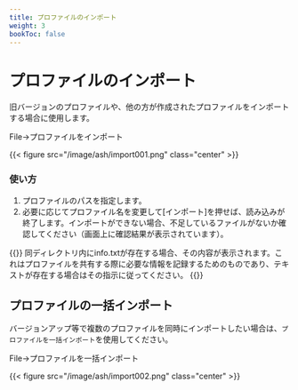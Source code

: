 ```yaml
---
title: プロファイルのインポート
weight: 3
bookToc: false
---
```


# プロファイルのインポート

旧バージョンのプロファイルや、他の方が作成されたプロファイルをインポートする場合に使用します。

File→プロファイルをインポート

{{< figure src="/image/ash/import001.png" class="center" >}}

### 使い方

1. プロファイルのパスを指定します。
2. 必要に応じてプロファイル名を変更して[インポート]を押せば、読み込みが終了します。インポートができない場合、不足しているファイルがないか確認してください（画面上に確認結果が表示されています）。

{{<hint info>}}
同ディレクトリ内にinfo.txtが存在する場合、その内容が表示されます。これはプロファイルを共有する際に必要な情報を記録するためのものであり、テキストが存在する場合はその指示に従ってください。
{{</hint>}}

## プロファイルの一括インポート
バージョンアップ等で複数のプロファイルを同時にインポートしたい場合は、```プロファイルを一括インポート```を使用してください。

File→プロファイルを一括インポート

{{< figure src="/image/ash/import002.png" class="center" >}}